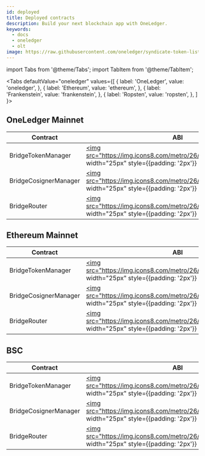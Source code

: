 ```yaml
---
id: deployed
title: Deployed contracts
description: Build your next blockchain app with OneLedger.
keywords:
  - docs
  - oneledger
  - olt
image: https://raw.githubusercontent.com/oneledger/syndicate-token-list/master/logo.svg
---
```


import Tabs from '@theme/Tabs';
import TabItem from '@theme/TabItem';

<Tabs
defaultValue="oneledger"
values={[
{ label: 'OneLedger', value: 'oneledger', },
{ label: 'Ethereum', value: 'ethereum', },
{ label: 'Frankenstein', value: 'frankenstein', },
{ label: 'Ropsten', value: 'ropsten', },
]
}>
<TabItem value="oneledger">

## OneLedger Mainnet

| Contract              	| ABI                                                                                                                                                                                                                                                                 	| Address                                                                                                                                                  	|
|-----------------------	|---------------------------------------------------------------------------------------------------------------------------------------------------------------------------------------------------------------------------------------------------------------------	|----------------------------------------------------------------------------------------------------------------------------------------------------------	|
| BridgeTokenManager    	| <a target="_blank" href="https://raw.githubusercontent.com/oneledger/syndicate-contracts/master/deployments/oneledger/BridgeTokenManager.json"><img src="https://img.icons8.com/metro/26/000000/download.png" width="25px" style={{padding: '2px'}} /></a>          	| [0xBe429dEdC1E15c546458caDbCE67A6fb24569ad1](https://mainnet-explorer.oneledger.network/address/0xBe429dEdC1E15c546458caDbCE67A6fb24569ad1/transactions) 	|
| BridgeCosignerManager 	| <a target="_blank" href="https://raw.githubusercontent.com/oneledger/syndicate-contracts/master/deployments/oneledger/BridgeCosignerManager.json"><img src="https://img.icons8.com/metro/26/000000/download.png" width="25px" style={{padding: '2px'}} /></a>       	| [0xF767Acbb553F3Bb854dC8F016e2308d1b1F1dB4C](https://mainnet-explorer.oneledger.network/address/0xF767Acbb553F3Bb854dC8F016e2308d1b1F1dB4C/transactions) 	|
| BridgeRouter          	| <a target="_blank" href="https://raw.githubusercontent.com/oneledger/syndicate-contracts/master/deployments/oneledger/BridgeRouter_Implementation.json"><img src="https://img.icons8.com/metro/26/000000/download.png" width="25px" style={{padding: '2px'}} /></a> 	| [0xE9cB771A919ABe70612af5639E6b9c441688C600](https://mainnet-explorer.oneledger.network/address/0xE9cB771A919ABe70612af5639E6b9c441688C600/transactions) 	|
</TabItem>

<TabItem value="ethereum">

## Ethereum Mainnet

| Contract              	| ABI                                                                                                                                                                                                                                                          	| Address                                                                                                                                 	|
|-----------------------	|--------------------------------------------------------------------------------------------------------------------------------------------------------------------------------------------------------------------------------------------------------------	|-----------------------------------------------------------------------------------------------------------------------------------------	|
| BridgeTokenManager    	| <a target="_blank" href="https://raw.githubusercontent.com/oneledger/syndicate-contracts/master/deployments/ethereum/BridgeTokenManager.json"><img src="https://img.icons8.com/metro/26/000000/download.png" width="25px" style={{padding: '2px'}} /></a>    	| [0x8f192009edc2bA41633C84c86520D230Dfb224fb](https://etherscan.io/address/0x8f192009edc2bA41633C84c86520D230Dfb224fb#code)              	|
| BridgeCosignerManager 	| <a target="_blank" href="https://raw.githubusercontent.com/oneledger/syndicate-contracts/master/deployments/ethereum/BridgeCosignerManager.json"><img src="https://img.icons8.com/metro/26/000000/download.png" width="25px" style={{padding: '2px'}} /></a> 	| [0x076D0CfB8b62A60016A4a57b8509d0989322A808](https://etherscan.io/address/0x076D0CfB8b62A60016A4a57b8509d0989322A808#code)              	|
| BridgeRouter          	| <a target="_blank" href="https://raw.githubusercontent.com/oneledger/syndicate-contracts/master/deployments/ethereum/BridgeRouter_Implementation.json"><img src="https://img.icons8.com/metro/26/000000/download.png" width="25px" style={{padding: '2px'}} /></a>          	| [0x337882C0f263D457704Bd52c5741d43F71F316c0](https://etherscan.io/address/0x337882C0f263D457704Bd52c5741d43F71F316c0#readProxyContract) 	|
</TabItem>

<TabItem value="frankenstein">

## BSC

| Contract              	| ABI                                                                                                                                                                                                                                                                    	| Address                                                                                                                                                       	|
|-----------------------	|------------------------------------------------------------------------------------------------------------------------------------------------------------------------------------------------------------------------------------------------------------------------	|---------------------------------------------------------------------------------------------------------------------------------------------------------------	|
| BridgeTokenManager    	| <a target="_blank" href="https://raw.githubusercontent.com/oneledger/syndicate-contracts/master/deployments/frankenstein/BridgeTokenManager.json"><img src="https://img.icons8.com/metro/26/000000/download.png" width="25px" style={{padding: '2px'}} /></a>          	| [0x9D0a172D0F0859a45E109b79088AF0574e03C334](https://bscscan.com/address/0x9D0a172D0F0859a45E109b79088AF0574e03C334#code) 	|
| BridgeCosignerManager 	| <a target="_blank" href="https://raw.githubusercontent.com/oneledger/syndicate-contracts/master/deployments/frankenstein/BridgeCosignerManager.json"><img src="https://img.icons8.com/metro/26/000000/download.png" width="25px" style={{padding: '2px'}} /></a>       	| [0x27c18609D2325a2BF7912861b8b7Cff0e102bE3F](https://bscscan.com/address/0x27c18609D2325a2BF7912861b8b7Cff0e102bE3F#code) 	|
| BridgeRouter          	| <a target="_blank" href="https://raw.githubusercontent.com/oneledger/syndicate-contracts/master/deployments/frankenstein/BridgeRouter_Implementation.json"><img src="https://img.icons8.com/metro/26/000000/download.png" width="25px" style={{padding: '2px'}} /></a> 	| [0x309bdec69FB76861192bFD56dbEC1212a4D3B191](https://bscscan.com/address/0x309bdec69FB76861192bFD56dbEC1212a4D3B191#readProxyContract) 	|
</TabItem>

</Tabs>